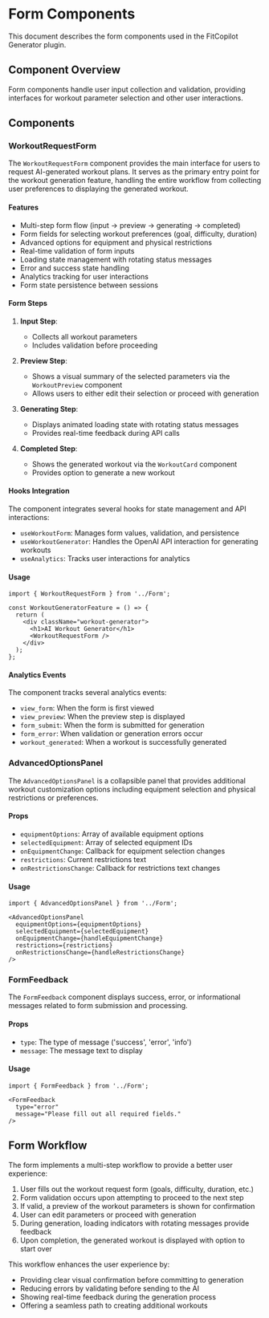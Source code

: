 # Form Components

This document describes the form components used in the FitCopilot Generator plugin.

## Component Overview

Form components handle user input collection and validation, providing interfaces for workout parameter selection and other user interactions.

## Components

### WorkoutRequestForm

The `WorkoutRequestForm` component provides the main interface for users to request AI-generated workout plans. It serves as the primary entry point for the workout generation feature, handling the entire workflow from collecting user preferences to displaying the generated workout.

#### Features

- Multi-step form flow (input → preview → generating → completed)
- Form fields for selecting workout preferences (goal, difficulty, duration)
- Advanced options for equipment and physical restrictions
- Real-time validation of form inputs
- Loading state management with rotating status messages
- Error and success state handling
- Analytics tracking for user interactions
- Form state persistence between sessions

#### Form Steps

1. **Input Step**: 
   - Collects all workout parameters
   - Includes validation before proceeding

2. **Preview Step**:
   - Shows a visual summary of the selected parameters via the `WorkoutPreview` component
   - Allows users to either edit their selection or proceed with generation

3. **Generating Step**:
   - Displays animated loading state with rotating status messages
   - Provides real-time feedback during API calls

4. **Completed Step**:
   - Shows the generated workout via the `WorkoutCard` component
   - Provides option to generate a new workout

#### Hooks Integration

The component integrates several hooks for state management and API interactions:

- `useWorkoutForm`: Manages form values, validation, and persistence
- `useWorkoutGenerator`: Handles the OpenAI API interaction for generating workouts
- `useAnalytics`: Tracks user interactions for analytics

#### Usage

```tsx
import { WorkoutRequestForm } from '../Form';

const WorkoutGeneratorFeature = () => {
  return (
    <div className="workout-generator">
      <h1>AI Workout Generator</h1>
      <WorkoutRequestForm />
    </div>
  );
};
```

#### Analytics Events

The component tracks several analytics events:

- `view_form`: When the form is first viewed
- `view_preview`: When the preview step is displayed
- `form_submit`: When the form is submitted for generation
- `form_error`: When validation or generation errors occur
- `workout_generated`: When a workout is successfully generated

### AdvancedOptionsPanel

The `AdvancedOptionsPanel` is a collapsible panel that provides additional workout customization options including equipment selection and physical restrictions or preferences.

#### Props

- `equipmentOptions`: Array of available equipment options
- `selectedEquipment`: Array of selected equipment IDs
- `onEquipmentChange`: Callback for equipment selection changes
- `restrictions`: Current restrictions text
- `onRestrictionsChange`: Callback for restrictions text changes

#### Usage

```tsx
import { AdvancedOptionsPanel } from '../Form';

<AdvancedOptionsPanel 
  equipmentOptions={equipmentOptions}
  selectedEquipment={selectedEquipment}
  onEquipmentChange={handleEquipmentChange}
  restrictions={restrictions}
  onRestrictionsChange={handleRestrictionsChange}
/>
```

### FormFeedback

The `FormFeedback` component displays success, error, or informational messages related to form submission and processing.

#### Props

- `type`: The type of message ('success', 'error', 'info')
- `message`: The message text to display

#### Usage

```tsx
import { FormFeedback } from '../Form';

<FormFeedback 
  type="error" 
  message="Please fill out all required fields."
/>
```

## Form Workflow

The form implements a multi-step workflow to provide a better user experience:

1. User fills out the workout request form (goals, difficulty, duration, etc.)
2. Form validation occurs upon attempting to proceed to the next step
3. If valid, a preview of the workout parameters is shown for confirmation
4. User can edit parameters or proceed with generation
5. During generation, loading indicators with rotating messages provide feedback
6. Upon completion, the generated workout is displayed with option to start over

This workflow enhances the user experience by:

- Providing clear visual confirmation before committing to generation
- Reducing errors by validating before sending to the AI
- Showing real-time feedback during the generation process
- Offering a seamless path to creating additional workouts 